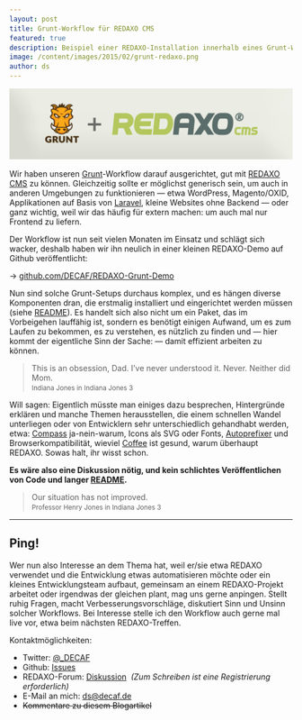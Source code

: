 ```yaml
---
layout: post
title: Grunt-Workflow für REDAXO CMS
featured: true
description: Beispiel einer REDAXO-Installation innerhalb eines Grunt-Workflows.
image: /content/images/2015/02/grunt-redaxo.png
author: ds
---
```


![grunt-redaxo](/content/images/2015/02/grunt-redaxo.png)

Wir haben unseren [Grunt](http://gruntjs.com/)-Workflow darauf ausgerichtet, gut mit [REDAXO CMS](http://www.redaxo.org/) zu können. Gleichzeitig sollte er möglichst generisch sein, um auch in anderen Umgebungen zu funktionieren — etwa WordPress, Magento/OXID, Applikationen auf Basis von [Laravel](http://laravel.com/), kleine Websites ohne Backend — oder ganz wichtig, weil wir das häufig für extern machen: um auch mal nur Frontend zu liefern.

Der Workflow ist nun seit vielen Monaten im Einsatz und schlägt sich wacker, deshalb haben wir ihn neulich in einer kleinen REDAXO-Demo auf Github veröffentlicht:

→ [github.com/DECAF/REDAXO-Grunt-Demo](https://github.com/DECAF/REDAXO-Grunt-Demo)

Nun sind solche Grunt-Setups durchaus komplex, und es hängen diverse Komponenten dran, die erstmalig installiert und eingerichtet werden müssen (siehe [README](https://github.com/DECAF/REDAXO-Grunt-Demo/blob/master/README%20setup.md)). Es handelt sich also nicht um ein Paket, das im Vorbeigehen lauffähig ist, sondern es benötigt einigen Aufwand, um es zum Laufen zu bekommen, es zu verstehen, es nützlich zu finden und — hier kommt der eigentliche Sinn der Sache: — damit effizient arbeiten zu können.

> This is an obsession, Dad. I’ve never understood it. Never. Neither did Mom.  
> <small>Indiana Jones in Indiana Jones 3</small>

Will sagen: Eigentlich müsste man einiges dazu besprechen, Hintergründe erklären und manche Themen herausstellen, die einem schnellen Wandel unterliegen oder von Entwicklern sehr unterschiedlich gehandhabt werden, etwa: [Compass](http://compass-style.org/) ja-nein-warum, Icons als SVG oder Fonts, [Autoprefixer](https://github.com/nDmitry/grunt-autoprefixer) und Browserkompatibilität, wieviel [Coffee](http://coffeescript.org/) ist gesund, warum überhaupt REDAXO. Sowas halt, ihr wisst schon.

**Es wäre also eine Diskussion nötig, und kein schlichtes Veröffentlichen von Code und langer [README](https://github.com/DECAF/REDAXO-Grunt-Demo/blob/master/README%20workflow.md).**

> Our situation has not improved.  
> <small>Professor Henry Jones in Indiana Jones 3</small>

---

## Ping!

Wer nun also Interesse an dem Thema hat, weil er/sie etwa REDAXO verwendet und die Entwicklung etwas automatisieren möchte oder ein kleines Entwicklungsteam aufbaut, gemeinsam an einem REDAXO-Projekt arbeitet oder irgendwas der gleichen plant, mag uns gerne anpingen. Stellt ruhig Fragen, macht Verbesserungsvorschläge, diskutiert Sinn und Unsinn solcher Workflows. Bei Interesse stelle ich den Workflow auch gerne mal live vor, etwa beim nächsten REDAXO-Treffen.

Kontaktmöglichkeiten:

- Twitter: [@_DECAF](https://twitter.com/_DECAF)
- Github: [Issues](https://github.com/DECAF/REDAXO-Grunt-Demo/issues)
- REDAXO-Forum: [Diskussion](http://www.redaxo.org/de/forum/php-html-css-mysql-f9/grunt-redaxo-t19988.html)  *(Zum Schreiben ist eine Registrierung erforderlich)*
- E-Mail an mich: [ds@decaf.de](mailto:ds@decaf.de)
- ~~Kommentare zu diesem Blogartikel~~
